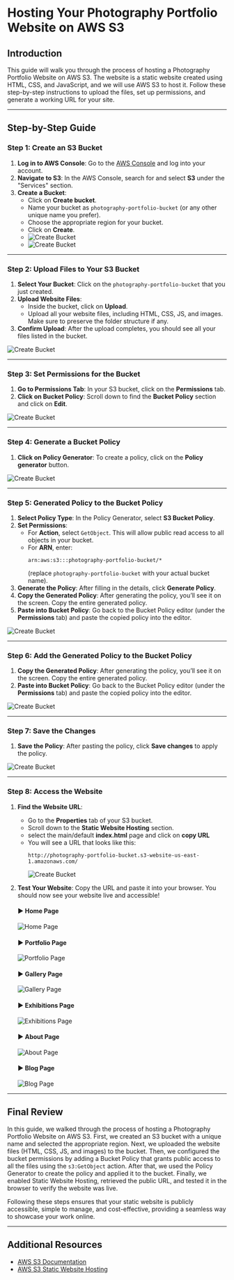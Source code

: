 # **Hosting Your Photography Portfolio Website on AWS S3**

## **Introduction**

This guide will walk you through the process of hosting a Photography Portfolio Website on AWS S3. The website is a static website created using HTML, CSS, and JavaScript, and we will use AWS S3 to host it. Follow these step-by-step instructions to upload the files, set up permissions, and generate a working URL for your site.

---

## **Step-by-Step Guide**

### **Step 1: Create an S3 Bucket**

1. **Log in to AWS Console**: Go to the [AWS Console](https://aws.amazon.com/) and log into your account.
2. **Navigate to S3**: In the AWS Console, search for and select **S3** under the "Services" section.
3. **Create a Bucket**:
   - Click on **Create bucket**.
   - Name your bucket as `photography-portfolio-bucket` (or any other unique name you prefer).
   - Choose the appropriate region for your bucket.
   - Click on **Create**.
   - ![Create Bucket](https://github.com/jaimin-vitthalpara/aws-mini-projects/blob/d5b4d69a9ac2ccbe08daa33720ad761559520952/create-bucket-edit.png)
   - ![Create Bucket](https://github.com/jaimin-vitthalpara/aws-mini-projects/blob/6cde468acf07618e2cb350c467ffa92c4c2b3c61/1-bucket-created.png)

---

### **Step 2: Upload Files to Your S3 Bucket**

1. **Select Your Bucket**: Click on the `photography-portfolio-bucket` that you just created.
2. **Upload Website Files**:
   - Inside the bucket, click on **Upload**.
   - Upload all your website files, including HTML, CSS, JS, and images. Make sure to preserve the folder structure if any.
3. **Confirm Upload**: After the upload completes, you should see all your files listed in the bucket.

![Create Bucket](https://github.com/jaimin-vitthalpara/aws-mini-projects/blob/6cde468acf07618e2cb350c467ffa92c4c2b3c61/2-add%20file%20%26%20folders.png)

---

### **Step 3: Set Permissions for the Bucket**

1. **Go to Permissions Tab**: In your S3 bucket, click on the **Permissions** tab.
2. **Click on Bucket Policy**: Scroll down to find the **Bucket Policy** section and click on **Edit**.

![Create Bucket](https://github.com/jaimin-vitthalpara/aws-mini-projects/blob/6cde468acf07618e2cb350c467ffa92c4c2b3c61/3-permission%20TAB.png)

---

### **Step 4: Generate a Bucket Policy**

1. **Click on Policy Generator**: To create a policy, click on the **Policy generator** button.

![Create Bucket](https://github.com/jaimin-vitthalpara/aws-mini-projects/blob/6cde468acf07618e2cb350c467ffa92c4c2b3c61/4-edit%20bucket%20policy.png)

---

### **Step 5: Generated Policy to the Bucket Policy**

1. **Select Policy Type**: In the Policy Generator, select **S3 Bucket Policy**.
2. **Set Permissions**:
   - For **Action**, select `GetObject`. This will allow public read access to all objects in your bucket.
   - For **ARN**, enter: 
     ```
     arn:aws:s3:::photography-portfolio-bucket/*
     ```
     (replace `photography-portfolio-bucket` with your actual bucket name).
3. **Generate the Policy**: After filling in the details, click **Generate Policy**.
4. **Copy the Generated Policy**: After generating the policy, you’ll see it on the screen. Copy the entire generated policy.
5. **Paste into Bucket Policy**: Go back to the Bucket Policy editor (under the **Permissions** tab) and paste the copied policy into the editor.

![Create Bucket](https://github.com/jaimin-vitthalpara/aws-mini-projects/blob/6cde468acf07618e2cb350c467ffa92c4c2b3c61/5-getobject.png)


---

### **Step 6: Add the Generated Policy to the Bucket Policy**

1. **Copy the Generated Policy**: After generating the policy, you’ll see it on the screen. Copy the entire generated policy.
2. **Paste into Bucket Policy**: Go back to the Bucket Policy editor (under the **Permissions** tab) and paste the copied policy into the editor.

![Create Bucket](https://github.com/jaimin-vitthalpara/aws-mini-projects/blob/6cde468acf07618e2cb350c467ffa92c4c2b3c61/6-policy%20generatded.png)


---

### **Step 7: Save the Changes**

1. **Save the Policy**: After pasting the policy, click **Save changes** to apply the policy.

![Create Bucket](https://github.com/jaimin-vitthalpara/aws-mini-projects/blob/6cde468acf07618e2cb350c467ffa92c4c2b3c61/7-copy%20policy.png)

---

### **Step 8: Access the Website**

1. **Find the Website URL**:
   - Go to the **Properties** tab of your S3 bucket.
   - Scroll down to the **Static Website Hosting** section.
   - select the main/default **index.html** page and click on **copy URL** 
   - You will see a URL that looks like this:
     ```
     http://photography-portfolio-bucket.s3-website-us-east-1.amazonaws.com/
     ```
     ![Create Bucket](https://github.com/jaimin-vitthalpara/aws-mini-projects/blob/6cde468acf07618e2cb350c467ffa92c4c2b3c61/8.png)
     
2. **Test Your Website**: Copy the URL and paste it into your browser. You should now see your website live and accessible!

    #### ▶ **Home Page**
   ![Home Page](https://github.com/jaimin-vitthalpara/aws-mini-projects/blob/38072c1d7eb1f75561a30401679610a23d2883eb/home.png)

   #### ▶ **Portfolio Page**
   ![Portfolio Page](https://github.com/jaimin-vitthalpara/aws-mini-projects/blob/38072c1d7eb1f75561a30401679610a23d2883eb/portfolio.png)

   #### ▶ **Gallery Page**
   ![Gallery Page](https://github.com/jaimin-vitthalpara/aws-mini-projects/blob/38072c1d7eb1f75561a30401679610a23d2883eb/Gallery.png)

   #### ▶ **Exhibitions Page**
   ![Exhibitions Page](https://github.com/jaimin-vitthalpara/aws-mini-projects/blob/38072c1d7eb1f75561a30401679610a23d2883eb/exhibitions.png)

   #### ▶ **About Page**
   ![About Page](https://github.com/jaimin-vitthalpara/aws-mini-projects/blob/38072c1d7eb1f75561a30401679610a23d2883eb/about.png)

   #### ▶ **Blog Page**
   ![Blog Page](https://github.com/jaimin-vitthalpara/aws-mini-projects/blob/38072c1d7eb1f75561a30401679610a23d2883eb/blog.png)

---

## **Final Review**

In this guide, we walked through the process of hosting a Photography Portfolio Website on AWS S3. First, we created an S3 bucket with a unique name and selected the appropriate region. Next, we uploaded the website files (HTML, CSS, JS, and images) to the bucket. Then, we configured the bucket permissions by adding a Bucket Policy that grants public access to all the files using the `s3:GetObject` action. After that, we used the Policy Generator to create the policy and applied it to the bucket. Finally, we enabled Static Website Hosting, retrieved the public URL, and tested it in the browser to verify the website was live. 

Following these steps ensures that your static website is publicly accessible, simple to manage, and cost-effective, providing a seamless way to showcase your work online.

---

## **Additional Resources**

- [AWS S3 Documentation](https://docs.aws.amazon.com/s3/)
- [AWS S3 Static Website Hosting](https://docs.aws.amazon.com/AmazonS3/latest/dev/WebsiteHosting.html)
